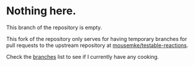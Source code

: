 # Nothing here.

This branch of the repository is empty.

This fork of the repository only serves for having temporary branches
for pull requests to the upstream repository at [mousemke/testable-reactions](https://github.com/mousemke/testable-reactions).

Check the [branches](https://github.com/ePaul/testable-reactions/branches/all) list to see if I currently have any cooking.